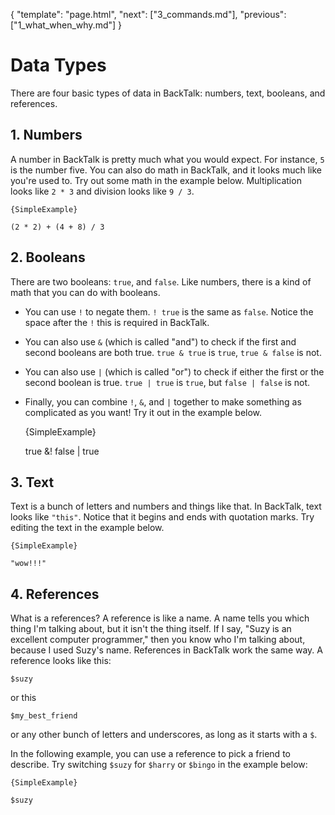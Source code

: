 {
    "template": "page.html",
    "next": ["3_commands.md"],
    "previous": ["1_what_when_why.md"]
}

# Data Types

There are four basic types of data in BackTalk: numbers, text, booleans, and references.

## 1. Numbers
A number in BackTalk is pretty much what you would expect. For instance, `5` is the number five. You can also do math in BackTalk, and it looks much like you're used to. Try out some math in the example below. Multiplication looks like `2 * 3` and division looks like `9 / 3`.

    {SimpleExample}

    (2 * 2) + (4 + 8) / 3

## 2. Booleans
There are two booleans: `true`, and `false`. Like numbers, there is a kind of math that you can do with booleans.

 * You can use `!` to negate them. `! true` is the same as `false`. Notice the space after the `!` this is required in BackTalk.
 * You can also use `&` (which is called "and") to check if the first and second booleans are both true. `true & true` is `true`, `true & false` is not.  
 * You can also use `|` (which is called "or") to check if either the first or the second boolean is true. `true | true` is `true`, but `false | false` is not.
 * Finally, you can combine `!`, `&`, and `|` together to make something as complicated as you want! Try it out in the example below.


    {SimpleExample}

    true &! false | true


## 3. Text
Text is a bunch of letters and numbers and things like that. In BackTalk, text looks like `"this"`. Notice that it begins and ends with quotation marks. Try editing the text in the example below.

    {SimpleExample}

    "wow!!!"

## 4. References

What is a references? A reference is like a name. A name tells you which thing I'm talking about, but it isn't the thing itself. If I say, "Suzy is an excellent computer programmer," then you know who I'm talking about, because I used Suzy's name. References in BackTalk work the same way. A reference looks like this:

    $suzy

or this

    $my_best_friend

or any other bunch of letters and underscores, as long as it starts with a `$`.


In the following example, you can use a reference to pick a friend to describe. Try switching `$suzy` for `$harry` or `$bingo` in the example below:

    {SimpleExample}

    $suzy

